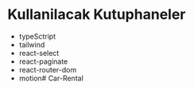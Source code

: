 # Kullanilacak Kutuphaneler
- typeSctript
- tailwind
- react-select
- react-paginate
- react-router-dom
- motion# Car-Rental
